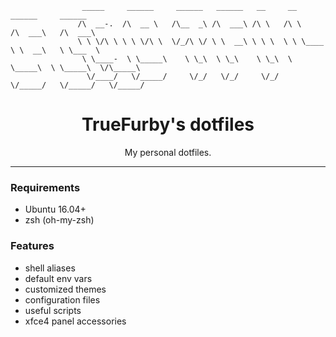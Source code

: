 ```
                _____     ______     ______   ______   __     __         ______     ______    
               /\  __-.  /\  __ \   /\__  _\ /\  ___\ /\ \   /\ \       /\  ___\   /\  ___\   
               \ \ \/\ \ \ \ \/\ \  \/_/\ \/ \ \  __\ \ \ \  \ \ \____  \ \  __\   \ \___  \  
                \ \____-  \ \_____\    \ \_\  \ \_\    \ \_\  \ \_____\  \ \_____\  \/\_____\ 
                 \/____/   \/_____/     \/_/   \/_/     \/_/   \/_____/   \/_____/   \/_____/ 
```
# <div align="center">TrueFurby's dotfiles</div>
<p align="center">My personal dotfiles.</p>

---

### Requirements
- Ubuntu 16.04+
- zsh (oh-my-zsh)

### Features
- shell aliases
- default env vars
- customized themes
- configuration files
- useful scripts
- xfce4 panel accessories
